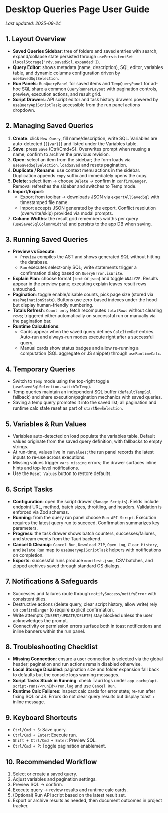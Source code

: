 # Desktop Queries Page User Guide

_Last updated: 2025-09-24_

## 1. Layout Overview
- **Saved Queries Sidebar**: tree of folders and saved entries with search, expand/collapse state persisted through `usePersistentSet` (`localStorage['rdv.savedSql.expanded']`).
- **Query Editor**: shows metadata (name, description), SQL editor, variables table, and dynamic columns configuration driven by `useSavedSqlSelection`.
- **Run Panels**: `RunQueryPanel` for saved items and `TempQueryPanel` for ad-hoc SQL share a common `QueryRunnerLayout` with pagination controls, preview, execution actions, and result grid.
- **Script Drawers**: API script editor and task history drawers powered by `useQueryApiScriptTask`; accessible from the run panel actions dropdown.

## 2. Managing Saved Queries
1. **Create**: click `New Query`, fill name/description, write SQL. Variables are auto-detected (`{{var}}`) and listed under the Variables table.
2. **Save**: press `Save` (Ctrl/Cmd+S). Overwrites prompt when reusing a name; confirm to archive the previous revision.
3. **Open**: select an item from the sidebar; the form loads via `useSavedSqlSelection.loadSaved` and resets pagination.
4. **Duplicate / Rename**: use context menu actions in the sidebar. Duplication appends `copy` suffix and immediately opens the copy.
5. **Delete**: select item → choose `Delete` → confirm in `confirmDanger`. Removal refreshes the sidebar and switches to Temp mode.
6. **Import/Export**:
   - Export from toolbar → downloads JSON via `exportAllSavedSql` with timestamped file name.
   - Import accepts JSON generated by the export. Conflict resolution (overwrite/skip) provided via modal prompts.
7. **Column Widths**: the result grid remembers widths per query (`useSavedSqlColumnWidths`) and persists to the app DB when saving.

## 3. Running Saved Queries
- **Preview vs Execute**:
  - `Preview` compiles the AST and shows generated SQL without hitting the database.
  - `Run` executes select-only SQL; write statements trigger a confirmation dialog based on `QueryError.isWrite`.
- **Explain Plan**: choose format (`text` or `json`) and toggle `ANALYZE`. Results appear in the preview pane; executing explain leaves result rows untouched.
- **Pagination**: toggle enable/disable counts, pick page size (stored via `usePaginationState`). Buttons use zero-based indexes under the hood but display human-friendly numbering.
- **Totals Refresh**: `Count only` fetch recomputes `totalRows` without clearing `rows`; triggered either automatically on successful run or manually via the pagination bar.
- **Runtime Calculations**:
  - Cards appear when the saved query defines `CalcItemDef` entries. Auto-run and always-run modes execute right after a successful query.
  - Manual cards show status badges and allow re-running a computation (SQL aggregate or JS snippet) through `useRuntimeCalc`.

## 4. Temporary Queries
- Switch to `Temp` mode using the top-right toggle (`useSavedSqlSelection.switchToTemp`).
- Temp queries maintain an independent SQL buffer (`defaultTempSql` fallback) and share execution/pagination mechanics with saved queries.
- Saving a temp query promotes it into the saved list; all pagination and runtime calc state reset as part of `startNewSelection`.

## 5. Variables & Run Values
- Variables auto-detected on load populate the variables table. Default values originate from the saved query definition, with fallbacks to empty strings.
- At run-time, values live in `runValues`; the run panel records the latest inputs to re-use across executions.
- Missing values trigger `vars_missing` errors; the drawer surfaces inline hints and top-level notifications.
- Use the `Reset Values` button to restore defaults.

## 6. Script Tasks
- **Configuration**: open the script drawer (`Manage Scripts`). Fields include endpoint URL, method, batch sizes, throttling, and headers. Validation is enforced via Zod schemas.
- **Running**: from the query run panel choose `Run API Script`. Execution requires the latest query run to succeed. Confirmation summarizes key parameters.
- **Progress**: the task drawer shows batch counters, successes/failures, and stream events from the Tauri backend.
- **Cancel & Cleanup**: `Cancel Run`, `Download ZIP`, `Open Log`, `Clear History`, and `Delete Run` map to `useQueryApiScriptTask` helpers with notifications on completion.
- **Exports**: successful runs produce `manifest.json`, CSV batches, and zipped archives saved through standard OS dialogs.

## 7. Notifications & Safeguards
- Successes and failures route through `notifySuccess`/`notifyError` with consistent titles.
- Destructive actions (delete query, clear script history, allow write) rely on `confirmDanger` to require explicit confirmation.
- Write attempts (`INSERT/UPDATE/DELETE`) stay blocked unless the user acknowledges the prompt.
- Connectivity or permission errors surface both in toast notifications and inline banners within the run panel.

## 8. Troubleshooting Checklist
- **Missing Connection**: ensure a user connection is selected via the global header; pagination and run actions remain disabled otherwise.
- **Local Storage Disabled**: pagination size and folder expansion fall back to defaults but the console logs warning messages.
- **Script Tasks Stuck in Running**: check Tauri logs under `app_cache/api-script-runs/<runId>/run.log` and use `Cancel Run`.
- **Runtime Calc Failures**: inspect calc cards for error state; re-run after fixing SQL or JS. Errors do not clear query results but display toast + inline message.

## 9. Keyboard Shortcuts
- `Ctrl/Cmd + S`: Save query.
- `Ctrl/Cmd + Enter`: Execute run.
- `Shift + Ctrl/Cmd + Enter`: Preview SQL.
- `Ctrl/Cmd + P`: Toggle pagination enablement.

## 10. Recommended Workflow
1. Select or create a saved query.
2. Adjust variables and pagination settings.
3. Preview SQL → confirm.
4. Execute query → review results and runtime calc cards.
5. (Optional) Run API script based on the latest result set.
6. Export or archive results as needed, then document outcomes in project tracker.
